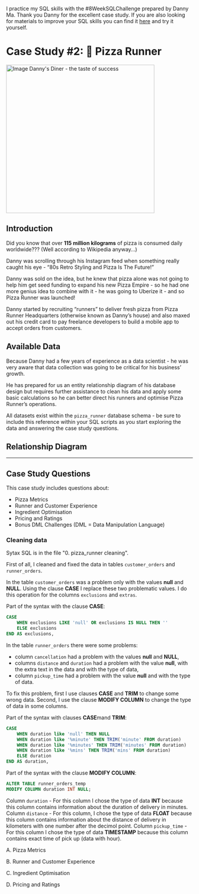 I practice my SQL skills with the #8WeekSQLChallenge prepared by Danny Ma. Thank you Danny for the excellent case study.
If you are also looking for materials to improve your SQL skills you can find it [here](https://8weeksqlchallenge.com/) and try it yourself.

# Case Study #2: 🍕 Pizza Runner
<img src="https://8weeksqlchallenge.com/images/case-study-designs/2.png" alt="Image Danny's Diner - the taste of success" height="400">

## Introduction
Did you know that over **115 million kilograms** of pizza is consumed daily worldwide??? (Well according to Wikipedia anyway…)

Danny was scrolling through his Instagram feed when something really caught his eye - “80s Retro Styling and Pizza Is The Future!”

Danny was sold on the idea, but he knew that pizza alone was not going to help him get seed funding to expand his new Pizza Empire - so he had one more genius idea to combine with it - he was going to Uberize it - and so Pizza Runner was launched!

Danny started by recruiting “runners” to deliver fresh pizza from Pizza Runner Headquarters (otherwise known as Danny’s house) and also maxed out his credit card to pay freelance developers to build a mobile app to accept orders from customers.

## Available Data
Because Danny had a few years of experience as a data scientist - he was very aware that data collection was going to be critical for his business’ growth.

He has prepared for us an entity relationship diagram of his database design but requires further assistance to clean his data and apply some basic calculations so he can better direct his runners and optimise Pizza Runner’s operations.

All datasets exist within the ```pizza_runner``` database schema - be sure to include this reference within your SQL scripts as you start exploring the data and answering the case study questions.

## Relationship Diagram


***

## Case Study Questions
This case study includes questions about:
- Pizza Metrics
- Runner and Customer Experience
- Ingredient Optimisation
- Pricing and Ratings
- Bonus DML Challenges (DML = Data Manipulation Language)

### Cleaning data 
Sytax SQL is in the file "0. pizza_runner cleaning".


First of all, I cleaned and fixed the data in tables ```customer_orders``` and ```runner_orders```. 

In the table ```customer_orders``` was a problem only with the values **null** and **NULL**. Using the clause **CASE** I replace these two problematic values. I do this operation for the columns ```exclusions``` and ```extras```.


Part of the syntax with the clause **CASE**:

````sql
CASE
    WHEN exclusions LIKE 'null' OR exclusions IS NULL THEN ''
    ELSE exclusions
END AS exclusions,  
````

In the table ```runner_orders``` there were some problems:
- column ```cancellation``` had a problem with the values **null** and **NULL**,
- columns ```distance``` and ```duration``` had a problem with the value **null**, with the extra text in the data and with the type of data,
- column ```pickup_time``` had a problem with the value **null** and with the type of data.

To fix this problem, first I use clauses **CASE** and **TRIM** to change some wrong data. Second, I use the clause **MODIFY COLUMN** to change the type of data in some columns.


Part of the syntax with clauses **CASE**mand **TRIM**:

````sql
CASE 
    WHEN duration like 'null' THEN NULL
    WHEN duration like '%minute' THEN TRIM('minute' FROM duration)
    WHEN duration like '%minutes' THEN TRIM('minutes' FROM duration)
    WHEN duration like '%mins' THEN TRIM('mins' FROM duration)
    ELSE duration
END AS duration,
````

Part of the syntax with the clause **MODIFY COLUMN**:

````sql
ALTER TABLE runner_orders_temp
MODIFY COLUMN duration INT NULL;
````

Column ```duration``` - For this column I chose the type of data **INT** because this column contains information about the duration of delivery in minutes.
Column ```distance``` - For this column, I chose the type of data **FLOAT** because this column contains information about the distance of delivery in kilometers with one number after the decimol point.
Column ```pickup_time``` - For this column I chose the type of data **TIMESTAMP** because this column contains exact time of pick up (data with hour).


A. Pizza Metrics
 
B. Runner and Customer Experience
 
C. Ingredient Optimisation

D. Pricing and Ratings
